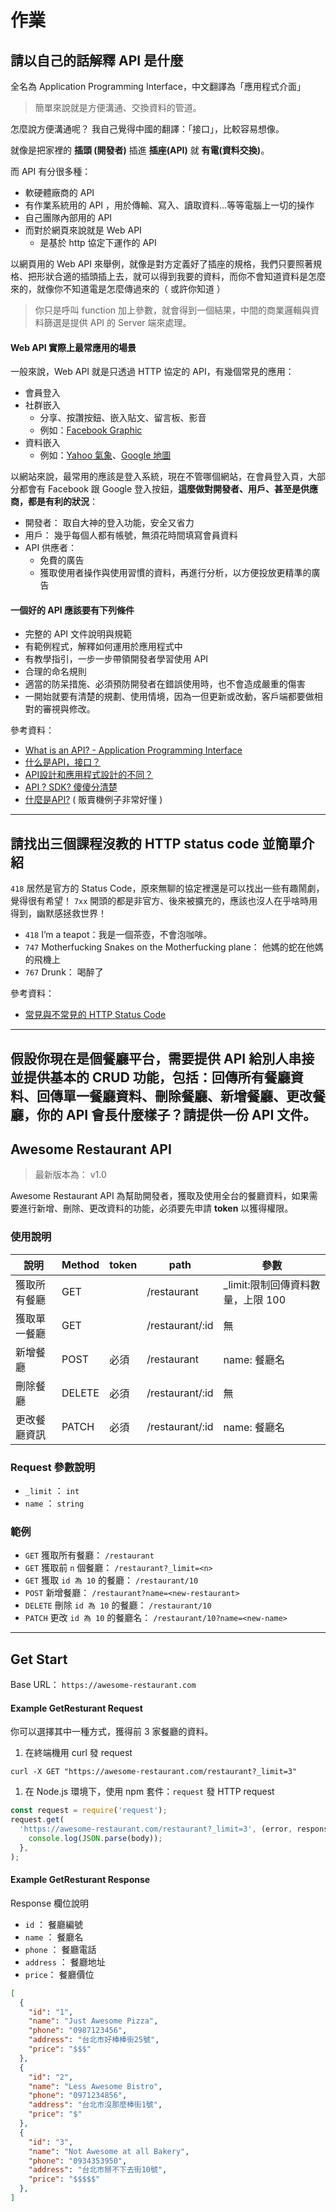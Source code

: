 # 作業
## 請以自己的話解釋 API 是什麼
全名為 Application Programming Interface，中文翻譯為「應用程式介面」

> 簡單來說就是方便溝通、交換資料的管道。

怎麼說方便溝通呢？ 我自己覺得中國的翻譯：「接口」，比較容易想像。

就像是把家裡的 **插頭 (開發者)** 插進 **插座(API)** 就 **有電(資料交換)**。

而 API 有分很多種：
- 軟硬體廠商的 API
- 有作業系統用的 API ，用於傳輸、寫入、讀取資料...等等電腦上一切的操作
- 自己團隊內部用的 API 
- 而對於網頁來說就是 Web API
  - 是基於 http 協定下運作的 API

以網頁用的 Web API 來舉例，就像是對方定義好了插座的規格，我們只要照著規格、把形狀合適的插頭插上去，就可以得到我要的資料，而你不會知道資料是怎麼來的，就像你不知道電是怎麼傳過來的（ 或許你知道 ）

> 你只是呼叫 function 加上參數，就會得到一個結果，中間的商業邏輯與資料篩選是提供 API 的 Server 端來處理。

#### Web API 實際上最常應用的場景
一般來說，Web API 就是只透過 HTTP 協定的 API，有幾個常見的應用：

- 會員登入
- 社群嵌入
    - 分享、按讚按鈕、嵌入貼文、留言板、影音
    - 例如：[Facebook Graphic](https://developers.facebook.com/docs/graph-api?locale=zh_TW)
- 資料嵌入
    - 例如：[Yahoo 氣象](https://developer.yahoo.com/weather/)、[Google 地圖](https://developers.google.com/maps/documentation/timezone/start?hl=zh-tw)
    
以網站來說，最常用的應該是登入系統，現在不管哪個網站，在會員登入頁，大部分都會有 Facebook 跟 Google 登入按鈕，**這麼做對開發者、用戶、甚至是供應商，都是有利的狀況**：
- 開發者： 取自大神的登入功能，安全又省力
- 用戶： 幾乎每個人都有帳號，無須花時間填寫會員資料
- API 供應者： 
    - 免費的廣告
    - 獲取使用者操作與使用習慣的資料，再進行分析，以方便投放更精準的廣告
    
#### 一個好的 API 應該要有下列條件
- 完整的 API 文件說明與規範
- 有範例程式，解釋如何運用於應用程式中
- 有教學指引，一步一步帶領開發者學習使用 API
- 合理的命名規則
- 適當的防呆措施、必須預防開發者在錯誤使用時，也不會造成嚴重的傷害
- 一開始就要有清楚的規劃、使用情境，因為一但更新或改動，客戶端都要做相對的審視與修改。

參考資料：
- [What is an API? - Application Programming Interface](https://www.youtube.com/watch?v=B9vPoCOP7oY)
- [什么是API，接口？](https://www.youtube.com/watch?v=Pbx4elFAXR0)
- [API設計和應用程式設計的不同？](https://www.ithome.com.tw/voice/87207)
- [API ? SDK? 傻傻分清楚](https://blog.jyny.tw/2013/01/api-sdk.html)
- [什麼是API?](https://cola.workxplay.net/what-is-an-api/) ( 販賣機例子非常好懂 )

---


## 請找出三個課程沒教的 HTTP status code 並簡單介紹

`418` 居然是官方的 Status Code，原來無聊的協定裡還是可以找出一些有趣鬧劇，覺得很有希望！
`7xx` 開頭的都是非官方、後來被擴充的，應該也沒人在乎啥時用得到，幽默感拯救世界！

- `418` I’m a teapot：我是一個茶壺，不會泡咖啡。
- `747` Motherfucking Snakes on the Motherfucking plane： 他媽的蛇在他媽的飛機上
- `767` Drunk： 喝醉了


參考資料：
- [常見與不常見的 HTTP Status Code](https://noob.tw/http-status-code/) 

---

## 假設你現在是個餐廳平台，需要提供 API 給別人串接並提供基本的 CRUD 功能，包括：回傳所有餐廳資料、回傳單一餐廳資料、刪除餐廳、新增餐廳、更改餐廳，你的 API 會長什麼樣子？請提供一份 API 文件。

## Awesome Restaurant API

> 最新版本為： v1.0

Awesome Restaurant API 為幫助開發者，獲取及使用全台的餐廳資料，如果需要進行新增、刪除、更改資料的功能，必須要先申請 **token** 以獲得權限。

### 使用說明

| 說明     | Method | token  | path       | 參數                   |
|--------|--------|---------|----------|----------------------|
| 獲取所有餐廳 | GET || /restaurant | _limit:限制回傳資料數量，上限 100  | /restaurant?_limit=5 |
| 獲取單一餐廳 | GET   |  | /restaurant/:id | 無  | /restaurant/10 |
| 新增餐廳   | POST   | 必須 | /restaurant | name: 餐廳名 |            
| 刪除餐廳   | DELETE | 必須 | /restaurant/:id  | 無 |            
| 更改餐廳資訊| PATCH   | 必須 | /restaurant/:id  | name: 餐廳名 |   

### Request 參數說明

- `_limit` ： `int`
- `name` ： `string`

### 範例
- `GET` 獲取所有餐廳： `/restaurant`
- `GET` 獲取前 `n` 個餐廳： `/restaurant?_limit=<n>`
- `GET` 獲取 `id 為 10` 的餐廳： `/restaurant/10`
- `POST` 新增餐廳： `/restaurant?name=<new-restaurant>`
- `DELETE` 刪除 `id 為 10` 的餐廳： `/restaurant/10`
- `PATCH` 更改 `id 為 10` 的餐廳名： `/restaurant/10?name=<new-name>`
    
---
## Get Start

Base URL： `https://awesome-restaurant.com`

#### Example GetResturant Request

你可以選擇其中一種方式，獲得前 3 家餐廳的資料。

1. 在終端機用 curl 發 request

```shell
curl -X GET "https://awesome-restaurant.com/restaurant?_limit=3"
```

1. 在 Node.js 環境下，使用 npm 套件：`request` 發 HTTP request

```javascript
const request = require('request');
request.get(
  'https://awesome-restaurant.com/restaurant?_limit=3', (error, response, body) => {
    console.log(JSON.parse(body));
  },
);
```

#### Example GetResturant Response
Response 欄位說明

- `id` ： 餐廳編號
- `name` ： 餐廳名
- `phone` ： 餐廳電話
- `address` ： 餐廳地址
- `price`： 餐廳價位

```json
[
  {
    "id": "1",
    "name": "Just Awesome Pizza",
    "phone": "0987123456",
    "address": "台北市好棒棒街25號",
    "price": "$$$"
  },
  {
    "id": "2",
    "name": "Less Awesome Bistro",
    "phone": "0971234856",
    "address": "台北市沒那麼棒街1號",
    "price": "$"
  },
  {
    "id": "3",
    "name": "Not Awesome at all Bakery",
    "phone": "0934353950",
    "address": "台北市掰不下去街10號",
    "price": "$$$$$"
  },
]
```
